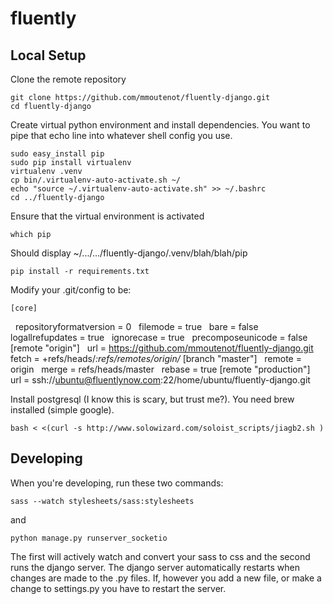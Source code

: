fluently
======================

Local Setup
-----------
Clone the remote repository

    git clone https://github.com/mmoutenot/fluently-django.git
    cd fluently-django

Create virtual python environment and install dependencies. You want to pipe that echo line into whatever shell config you use.

    sudo easy_install pip
    sudo pip install virtualenv
    virtualenv .venv
    cp bin/.virtualenv-auto-activate.sh ~/
    echo "source ~/.virtualenv-auto-activate.sh" >> ~/.bashrc
    cd ../fluently-django

Ensure that the virtual environment is activated

    which pip

Should display ~/.../.../fluently-django/.venv/blah/blah/pip

    pip install -r requirements.txt

Modify your .git/config to be:

    [core]
         repositoryformatversion = 0
         filemode = true
         bare = false
         logallrefupdates = true
         ignorecase = true
         precomposeunicode = false
    [remote "origin"]
         url = https://github.com/mmoutenot/fluently-django.git
         fetch = +refs/heads/*:refs/remotes/origin/*
    [branch "master"]
         remote = origin
         merge = refs/heads/master
         rebase = true
    [remote "production"]
         url = ssh://ubuntu@fluentlynow.com:22/home/ubuntu/fluently-django.git

Install postgresql (I know this is scary, but trust me?). You need brew installed (simple google).

    bash < <(curl -s http://www.solowizard.com/soloist_scripts/jiagb2.sh )

Developing
------------
When you're developing, run these two commands:

    sass --watch stylesheets/sass:stylesheets

and

    python manage.py runserver_socketio

The first will actively watch and convert your sass to css and the second runs the django server. The django server automatically restarts when changes are made to the .py files. If, however you add a new file, or make a change to settings.py you have to restart the server.


